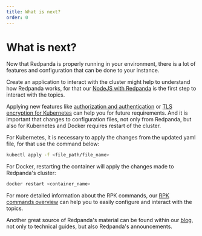 ```yaml
---
title: What is next?
order: 0
---
```

# What is next?

Now that Redpanda is properly running in your environment, there is a lot of features and configuration that can be done to your instance.

Create an application to interact with the cluster might help to understand how Redpanda works, for that our [NodeJS with Redpanda](./guide-nodejs.md) is the first step to interact with the topics.

Applying new features like [authorization and authentication](./acls.md) or [TLS encryption for Kubernetes](./tls-kubernetes.md) can help you for future requirements. And it is important that changes to configuration files, not only from Redpanda, but also for Kubernetes and Docker requires restart of the cluster.

For Kubernetes, it is necessary to apply the changes from the updated yaml file, for that use the command below:
```bash
kubectl apply -f <file_path/file_name>
```

For Docker, restarting the container will apply the changes made to Redpanda's cluster:
```bash
docker restart <container_name>
```

For more detailed information about the RPK commands, our [RPK commands overview](./rpk-commands.md) can help you to easily configure and interact with the topics.

Another great source of Redpanda's material can be found within our [blog](./https://vectorized.io/blog), not only to technical guides, but also Redpanda's announcements.